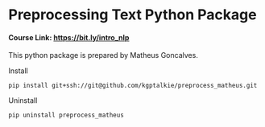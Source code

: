 # Preprocessing Text Python Package

#### Course Link: https://bit.ly/intro_nlp

This python package is prepared by Matheus Goncalves.

Install

`pip install git+ssh://git@github.com/kgptalkie/preprocess_matheus.git`

Uninstall

`pip uninstall preprocess_matheus`